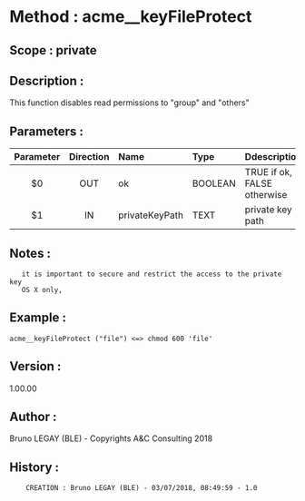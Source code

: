 ﻿# **Method :** acme__keyFileProtect## **Scope :** private## **Description :** This function disables read permissions to "group" and "others"## **Parameters :** | Parameter | Direction | Name | Type | Ddescription | |:----:|:----:|:----|:----|:----| | $0 | OUT | ok | BOOLEAN | TRUE if ok, FALSE otherwise | | $1 | IN | privateKeyPath | TEXT | private key path | ## **Notes :**        it is important to secure and restrict the access to the private key       OS X only,## **Example :** ```acme__keyFileProtect ("file") <=> chmod 600 'file'```## **Version :** 1.00.00## **Author :** Bruno LEGAY (BLE) - Copyrights A&C Consulting 2018## **History :**          CREATION : Bruno LEGAY (BLE) - 03/07/2018, 08:49:59 - 1.0